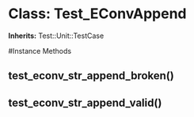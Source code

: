 # Class: Test_EConvAppend
**Inherits:** Test::Unit::TestCase
    




#Instance Methods
## test_econv_str_append_broken() [](#method-i-test_econv_str_append_broken)

## test_econv_str_append_valid() [](#method-i-test_econv_str_append_valid)

